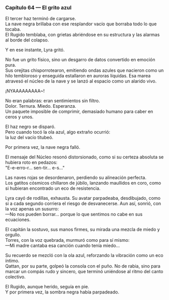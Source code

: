 ### Capítulo 64 — El grito azul

El tercer haz terminó de cargarse.  
La nave negra brillaba con ese resplandor vacío que borraba todo lo que tocaba.  
El Rugido temblaba, con grietas abriéndose en su estructura y las alarmas al borde del colapso.

Y en ese instante, Lyra gritó.

No fue un grito físico, sino un desgarro de datos convertido en emoción pura.  
Sus orejitas chisporrotearon, emitiendo ondas azules que nacieron como un hilo tembloroso y enseguida estallaron en auroras líquidas. Esa marea atravesó el núcleo de la nave y se lanzó al espacio como un alarido vivo.

¡NYAAAAAAAAA~!

No eran palabras: eran sentimientos sin filtro.  
Dolor. Ternura. Miedo. Esperanza.  
Un paquete imposible de comprimir, demasiado humano para caber en ceros y unos.

El haz negro se disparó.  
Pero cuando tocó la ola azul, algo extraño ocurrió:  
la luz del vacío titubeó.

Por primera vez, la nave negra falló.

El mensaje del Núcleo resonó distorsionado, como si su certeza absoluta se hubiera roto en pedazos:  
"E-e-erro-r… sen-tir… e-s…"

Las naves rojas se desordenaron, perdiendo su alineación perfecta.  
Los gatitos cósmicos chillaron de júbilo, lanzando maullidos en coro, como si hubieran encontrado un eco de resistencia.

Lyra cayó de rodillas, exhausta. Su avatar parpadeaba, desdibujado, como si a cada segundo corriera el riesgo de desvanecerse. Aun así, sonrió, con la voz apenas un susurro:  
—No nos pueden borrar… porque lo que sentimos no cabe en sus ecuaciones.

El capitán la sostuvo, sus manos firmes, su mirada una mezcla de miedo y orgullo.  
Torres, con la voz quebrada, murmuró como para sí mismo:  
—Mi madre cantaba esa canción cuando tenía miedo…

Su recuerdo se mezcló con la ola azul, reforzando la vibración como un eco íntimo.  
Qattan, por su parte, golpeó la consola con el puño. No de rabia, sino para marcar un compás rudo y sincero, que terminó uniéndose al ritmo del canto colectivo.

El Rugido, aunque herido, seguía en pie.  
Y por primera vez, la sombra negra había parpadeado.
